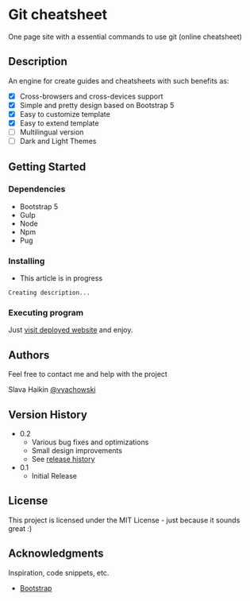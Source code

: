 #  Git cheatsheet

One page site with a essential commands to use git (online cheatsheet)

## Description

An engine for create guides and cheatsheets with such benefits as:

- [x] Cross-browsers and cross-devices support
- [x] Simple and pretty design based on Bootstrap 5
- [x] Easy to customize template
- [x] Easy to extend template
- [ ] Multilingual version
- [ ] Dark and Light Themes

## Getting Started

### Dependencies

* Bootstrap 5
* Gulp
* Node
* Npm
* Pug

### Installing

* This article is in progress

```
Creating description...
```

### Executing program

Just [visit deployed website](https://bobrishka.com) and enjoy.

<!-- ## Help

Any advise for common problems or issues.
```
command to run if program contains helper info
``` -->

## Authors

Feel free to contact me and help with the project

Slava Haikin
[@vyachowski](https://twitter.com/vyachowski)

## Version History

* 0.2
    * Various bug fixes and optimizations
    * Small design improvements
    * See [release history](https://github.com/Vyachowski/git-quickstart/releases/tag/v0.2) 
* 0.1
    * Initial Release

## License

This project is licensed under the MIT License - just because it sounds great :)

## Acknowledgments

Inspiration, code snippets, etc.
* [Bootstrap](https://github.com/twbs/bootstrap)
